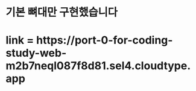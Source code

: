 <h1> 기본 뼈대만 구현했습니다 <h1>
link = https://port-0-for-coding-study-web-m2b7neql087f8d81.sel4.cloudtype.app
